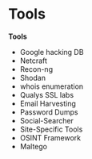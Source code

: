 # Tools



**Tools**

* Google hacking DB
* Netcraft
* Recon-ng
* Shodan
* whois enumeration
* Qualys SSL labs
* Email Harvesting
* Password Dumps
* Social-Searcher
* Site-Specific Tools
* OSINT Framework
* Maltego

